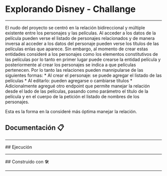 # Explorando Disney - Challange
<hr/>
El nudo del proyecto se centró en la relación bidireccional y múltiple existente entre los personajes y las películas.
Al acceder a los datos de la película pueden verse el listado de personajes relacionados y de manera inversa al acceder a los datos del personaje pueden verse los títulos de las películas enlas que aparece.
Sin embargo, al momento de crear estas entidades consideré a los personajes como los elementos constitutivos de las películas por lo tanto en primer lugar puede crearse la entidad película y posteriormente al crear los personajes se indica a que películas pertenecen.
Por lo tanto las relaciones pueden mannipularse de las siguientes formas:
    * Al crear el personaje: se puede agregar el listado de las películas 
    * Al editarlo: pueden agregarse o cambiarse títulos
    * Adicionalmente agregué otro endpoint que permite manejar la relación desde el lado de las películas, pasando como parámetro el título de la película y en el cuerpo de la petición el listado de nombres de los personajes.

Esta es la forma en la consideré más óptima manejar la relación.
## Documentación 📋
<hr/>
## Ejecución
<hr/>
## Construido con 🛠️
<hr/>